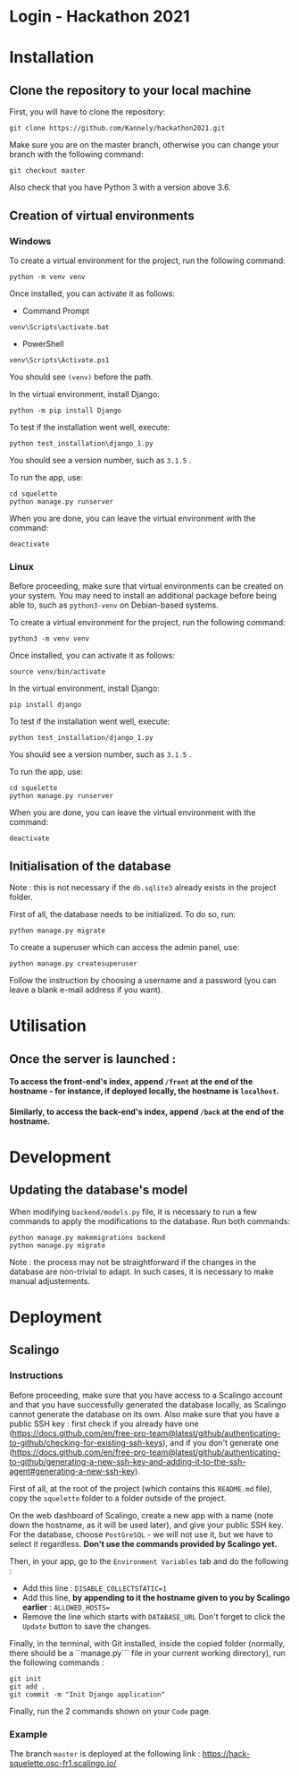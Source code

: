 # Login - Hackathon 2021

# Installation

## Clone the repository to your local machine

First, you will have to clone the repository:
```
git clone https://github.com/Kannely/hackathon2021.git
```

Make sure you are on the master branch, otherwise you can change your branch with the following command:
```
git checkout master
```

Also check that you have Python 3 with a version above 3.6.

## Creation of virtual environments

### Windows 

To create a virtual environment for the project, run the following command:
```
python -m venv venv
```
Once installed, you can activate it as follows:
* Command Prompt
```
venv\Scripts\activate.bat
```
* PowerShell
```
venv\Scripts\Activate.ps1
```
You should see ```(venv)``` before the path.

In the virtual environment, install Django:
```
python -m pip install Django
```

To test if the installation went well, execute:
```
python test_installation\django_1.py
```
You should see a version number, such as ```3.1.5``` .

To run the app, use:
```
cd squelette
python manage.py runserver
```

When you are done, you can leave the virtual environment with the command:
```
deactivate
```

### Linux 

Before proceeding, make sure that virtual environments can be created on your system. You may need to install an additional package before being able to, such as ```python3-venv``` on Debian-based systems.

To create a virtual environment for the project, run the following command:
```
python3 -m venv venv
```
Once installed, you can activate it as follows:
```
source venv/bin/activate
```

In the virtual environment, install Django:
```
pip install django
```

To test if the installation went well, execute:
```
python test_installation/django_1.py
```
You should see a version number, such as ```3.1.5``` .

To run the app, use:
```
cd squelette
python manage.py runserver
```

When you are done, you can leave the virtual environment with the command:
```
deactivate
```

## Initialisation of the database

Note : this is not necessary if the ```db.sqlite3``` already exists in the project folder.

First of all, the database needs to be initialized. To do so, run:
```
python manage.py migrate
```

To create a superuser which can access the admin panel, use:
```
python manage.py createsuperuser
```
Follow the instruction by choosing a username and a password (you can leave a blank e-mail address if you want).

# Utilisation

## Once the server is launched :

#### To access the front-end's index, append ```/front``` at the end of the hostname - for instance, if deployed locally, the hostname is ```localhost```.
#### Similarly, to access the back-end's index, append ```/back``` at the end of the hostname.

# Development

## Updating the database's model

When modifying ```backend/models.py``` file, it is necessary to run a few commands to apply the modifications to the database. Run both commands:
```
python manage.py makemigrations backend
python manage.py migrate
```

Note : the process may not be straightforward if the changes in the database are non-trivial to adapt. In such cases, it is necessary to make manual adjustements.

# Deployment

## Scalingo

### Instructions

Before proceeding, make sure that you have access to a Scalingo account and that you have successfully generated the database locally, as Scalingo cannot generate the database on its own. Also make sure that you have a public SSH key : first check if you already have one (https://docs.github.com/en/free-pro-team@latest/github/authenticating-to-github/checking-for-existing-ssh-keys), and if you don't generate one (https://docs.github.com/en/free-pro-team@latest/github/authenticating-to-github/generating-a-new-ssh-key-and-adding-it-to-the-ssh-agent#generating-a-new-ssh-key).

First of all, at the root of the project (which contains this ```README.md``` file), copy the ```squelette``` folder to a folder outside of the project.

On the web dashboard of Scalingo, create a new app with a name (note down the hostname, as it will be used later), and give your public SSH key. For the database, choose ```PostGreSQL``` - we will not use it, but we have to select it regardless. **Don't use the commands provided by Scalingo yet.**

Then, in your app, go to the ```Environment Variables``` tab and do the following :
 - Add this line : ```DISABLE_COLLECTSTATIC=1```
 - Add this line, **by appending to it the hostname given to you by Scalingo earlier** : ```ALLOWED_HOSTS=```
 - Remove the line which starts with ```DATABASE_URL```
Don't forget to click the ```Update``` button to save the changes.

Finally, in the terminal, with Git installed, inside the copied folder (normally, there should be a ``manage.py``` file in your current working directory), run the following commands :
```
git init
git add .
git commit -m "Init Django application"
```

Finally, run the 2 commands shown on your ```Code``` page.

### Example

The branch ```master``` is deployed at the following link : https://hack-squelette.osc-fr1.scalingo.io/
